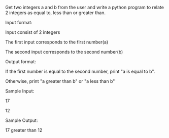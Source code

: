 Get two integers a and b from the user and write a python program to relate 2 integers as equal to, less than or greater than. 

Input format: 

Input consist of 2 integers 

The first input corresponds to the first number(a) 

The second input corresponds to the second number(b) 

Output format: 

If the first number is equal to the second number, print "a is equal to b". 

Otherwise, print "a greater than b" or "a less than b"

Sample Input: 

17

12

Sample Output: 

17 greater than 12
